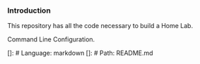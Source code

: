 ### Introduction

This repository has all the code necessary to build a Home Lab.

Command Line Configuration.

[]: # Language: markdown
[]: # Path: README.md